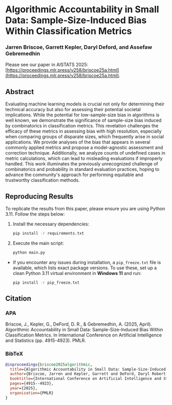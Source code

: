 # Algorithmic Accountability in Small Data: Sample-Size-Induced Bias Within Classification Metrics

### Jarren Briscoe, Garrett Kepler, Daryl Deford, and Assefaw Gebremedhin

Please see our paper in AISTATS 2025: [https://proceedings.mlr.press/v258/briscoe25a.html](https://proceedings.mlr.press/v258/briscoe25a.html).


## Abstract
Evaluating machine learning models is crucial not only for determining their technical accuracy but also for assessing their potential societal implications. While the potential for low-sample-size bias in algorithms is well known, we demonstrate the significance of sample-size bias induced by combinatorics in classification metrics. This revelation challenges the efficacy of these metrics in assessing bias with high resolution, especially when comparing groups of disparate sizes, which frequently arise in social applications. We provide analyses of the bias that appears in several commonly applied metrics and propose a model-agnostic assessment and correction technique. Additionally, we analyze counts of undefined cases in metric calculations, which can lead to misleading evaluations if improperly handled. This work illuminates the previously unrecognized challenge of combinatorics and probability in standard evaluation practices, hoping to advance the community's approach for performing equitable and trustworthy classification methods.

## Reproducing Results

To replicate the results from this paper, please ensure you are using Python 3.11. Follow the steps below:
1. Install the necessary dependencies:
    ```bash
    pip install -r requirements.txt
    ```

2. Execute the main script:
    ```bash
    python main.py
    ```
- If you encounter any issues during installation, a `pip_freeze.txt` file is available, which lists exact package versions. To use these, set up a clean Python 3.11 virtual environment in **Windows 11** and run:
    ```bash
    pip install -r pip_freeze.txt
    ```

## Citation

### APA
Briscoe, J., Kepler, G., DeFord, D. R., & Gebremedhin, A. (2025, April). Algorithmic Accountability in Small Data: Sample-Size-Induced Bias Within Classification Metrics. In International Conference on Artificial Intelligence and Statistics (pp. 4915-4923). PMLR.

### BibTeX
```bibtex
@inproceedings{briscoe2025algorithmic,
  title={Algorithmic Accountability in Small Data: Sample-Size-Induced Bias Within Classification Metrics},
  author={Briscoe, Jarren and Kepler, Garrett and DeFord, Daryl Robert and Gebremedhin, Assefaw},
  booktitle={International Conference on Artificial Intelligence and Statistics},
  pages={4915--4923},
  year={2025},
  organization={PMLR}
}
```
